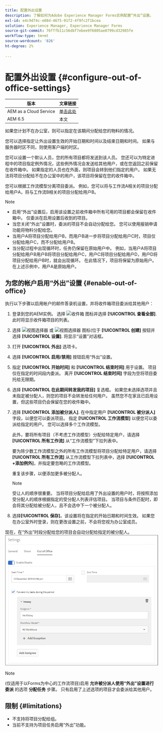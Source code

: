 ```yaml
---
title: 配置外出设置
description: 了解如何为Adobe Experience Manager Forms实例配置“外出”设置。
exl-id: e4c9d74c-e08d-4675-91f2-4f9fc2f1bcea
solution: Experience Manager, Experience Manager Forms
source-git-commit: 76fffb11c56dbf7ebee9f6805ae0799cd32985fe
workflow-type: tm+mt
source-wordcount: '826'
ht-degree: 2%

---
```


# 配置外出设置 {#configure-out-of-office-settings}

| 版本 | 文章链接 |
| -------- | ---------------------------- |
| AEM as a Cloud Service | [单击此处](https://experienceleague.adobe.com/docs/experience-manager-cloud-service/content/forms/create-form-centric-workflows/configure-out-of-office-settings.html) |
| AEM 6.5 | 本文 |

如果您计划不在办公室，则可以指定在该期间分配给您的物料的情况。

您可以选择指定让外出设置生效的开始日期和时间以及结束日期和时间。 如果与服务器时区不同，则使用客户端的时区。

您可以设置一个默认人员，您的所有项目都将发送到该人员。 您还可以为特定进程中的项目指定例外情况，这些例外情况会发送给其他用户，或在您返回之前保留在收件箱中。 如果指定的人员也在外面，则项目会转到他们指定的用户。 如果无法将项目分配给不在办公室中的用户，该项目将保留在您的收件箱中。

您可以根据工作流模型分离项目委派。 例如，您可以将与工作流A相关的项目分配给用户A，将与工作流B相关的项目分配给用户B。


>[!NOTE]
>
>* 启用“外出”设置后，启用该设置之前收件箱中所有可用的项目都会保留在收件箱中。 仅委派在启用设置后收到的项目。
>* 当您关闭“外出”设置时，委派的项目不会自动分配给您。 您可以使用报销申请功能将物料分配给您。
>* 当用户A将项目分配给用户B，而用户B进一步将项目分配给用户C时，项目仅分配给用户C，而不分配给用户B。
>* 当分配过程中出现循环时，任务仍保留在原始用户中。 例如，当用户A将项目分配给用户B用户B将项目分配给用户C，用户C将项目分配给用户D，用户D将项目分配给用户B时，就会出现循环。 在此情况下，项目将保留为原始用户。 在上述示例中，用户A是原始用户。

## 为您的帐户启用“外出”设置 {#enable-out-of-office}

执行以下步骤以启用帐户的邮件答录机设置，并将收件箱项目委派给其他用户：

1. 登录到您的AEM实例。 选择 ![收件箱](assets/bell.svg) 图标并选择 **[!UICONTROL 查看全部]**. 此时将显示收件箱项目的列表。
1. 选择 ![视图选择器](assets/viewlist.svg) 或 ![视图选择器](assets/calendar.svg) 图标(位于 **[!UICONTROL 创建]** 按钮并选择 **[!UICONTROL 设置]**. 将显示“设置”对话框。
1. 打开 **[!UICONTROL 外出]** 选项卡。
1. 选择 **[!UICONTROL 启用/禁用]** 按钮启用“外出”设置。
1. 指定 **[!UICONTROL 开始时间]**  和 **[!UICONTROL 结束时间]** 用于设置。 项目仅在指定的时间段内委派。 离开 **[!UICONTROL 结束时间]** 字段为空将项目委托给无限期。
1. 选择 **[!UICONTROL 在此期间转发我的项目]** 复选框。 如果您未选择选项并且未指定被分配人，则您的项目不会转发给任何用户。 虽然您不在家且已启用设置，但这些项目仍会保留在您的收件箱中。
1. 选择 **[!UICONTROL 添加被分派人]**. 在中指定用户 **[!UICONTROL 被分派人]** 字段，以便您可以委派项目。 指定 **[!UICONTROL 工作流模型]** 以便您可以委派给指定的用户。 您可以选择多个工作流模型。

   此外，要将所有项目（不考虑工作流模型）分配给特定用户，请选择 **[!UICONTROL 所有工作流]** 从“工作流模型”下拉列表中。 <br>

   要为除少数工作流模型之外的所有工作流模型将项目分配给特定用户，请选择 **[!UICONTROL 所有工作流]** 从工作流模型下拉列表中，选择 **[!UICONTROL +添加例外]**，并指定要忽略的工作流模型。
   <br>

   重复该步骤，以便添加更多被分配人。 <br>

   >[!NOTE]
   >
   >受让人的顺序很重要。 当将项目分配给启用了外出设置的用户时，将按照添加受分配人的顺序根据指定的受分配人列表评估项目。 当项目与条件匹配时，即会将其分配给被分配人，且不会选中下一个被分配人。

1. 选择&#x200B;**[!UICONTROL 保存]**。该设置将在指定的开始日期和时间生效。 如果您在办公室外时登录，则在更改设置之前，不会将您视为办公室成员。

现在，在“外出”时段分配给您的项目会自动分配给指定的被分配人。
![外出](assets/out-of-office.png)

>[!NOTE]
>
>(仅适用于以Forms为中心的工作流项目)启用 **允许被分派人使用“外出”设置进行委派** 的选项 **分配任务** 步骤。 只有启用了上述选项的项目才会委派给其他用户。

## 限制 {#limitations}

* 不支持将项目分配给组。
* 当前不支持为项目任务启用“外出”功能。
